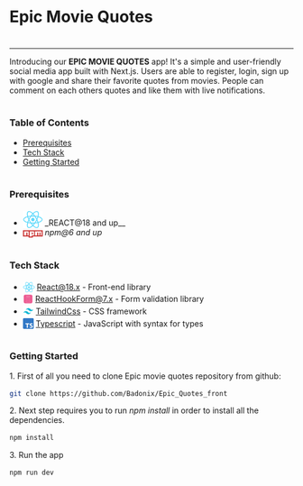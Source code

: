 <div style="display:flex; align-items: center">
  <h1 style="position:relative; top: -6px">Epic Movie Quotes</h1>
</div>

---

Introducing our **EPIC MOVIE QUOTES** app! It's a simple and user-friendly social media app built with Next.js. Users are able to register, login, sign up with google and share their favorite quotes from movies. People can comment on each others quotes and like them with live notifications.

#

### Table of Contents

- [Prerequisites](#prerequisites)
- [Tech Stack](#tech-stack)
- [Getting Started](#getting-started)

#

### Prerequisites

- <img src="readme/assets/react.png" width="35" style="position: relative; top: 4px" /> \_REACT@18 and up\_\_
- <img src="readme/assets/npm.png" width="35" style="position: relative; top: 4px" /> _*npm@6 and up*_

#

### Tech Stack

- <img src="readme/assets/react.png" height="18" style="position: relative; top: 4px" /> [React@18.x](https://react.dev/) - Front-end library
- <img src="readme/assets/react-hook-form.png" height="18" style="position: relative; top: 4px" /> [ReactHookForm@7.x](https://react-hook-form.com/) - Form validation library
- <img src="readme/assets/tailwind.png" height="19" style="position: relative; top: 4px" /> [TailwindCss](https://tailwindcss.com/docs/installation) - CSS framework
- <img src="readme/assets/typescript.png" height="19" style="position: relative; top: 4px" /> [Typescript](https://www.typescriptlang.org/) - JavaScript with syntax for types

#

### Getting Started

1\. First of all you need to clone Epic movie quotes repository from github:

```sh
git clone https://github.com/Badonix/Epic_Quotes_front
```

2\. Next step requires you to run _npm install_ in order to install all the dependencies.

```sh
npm install
```

3\. Run the app

```sh
npm run dev
```
